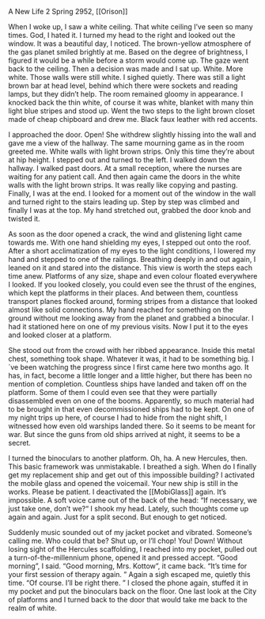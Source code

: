 A New Life 2
Spring 2952, [[Orison]]

When I woke up, I saw a white ceiling. That white ceiling I’ve seen so many times. God, I hated it. I turned my head to the right and looked out the window. It was a beautiful day, I noticed. The brown-yellow atmosphere of the gas planet smiled brightly at me. Based on the degree of brightness, I figured it would be a while before a storm would come up. The gaze went back to the ceiling. Then a decision was made and I sat up. White. More white. Those walls were still white. I sighed quietly. There was still a light brown bar at head level, behind which there were sockets and reading lamps, but they didn’t help. The room remained gloomy in appearance. I knocked back the thin white, of course it was white, blanket with many thin light blue stripes and stood up. Went the two steps to the light brown closet made of cheap chipboard and drew me. Black faux leather with red accents.

I approached the door. Open! She withdrew slightly hissing into the wall and gave me a view of the hallway. The same mourning game as in the room greeted me. White walls with light brown strips. Only this time they’re about at hip height. I stepped out and turned to the left. I walked down the hallway. I walked past doors. At a small reception, where the nurses are waiting for any patient call. And then again came the doors in the white walls with the light brown strips. It was really like copying and pasting. Finally, I was at the end. I looked for a moment out of the window in the wall and turned right to the stairs leading up. Step by step was climbed and finally I was at the top. My hand stretched out, grabbed the door knob and twisted it.

As soon as the door opened a crack, the wind and glistening light came towards me. With one hand shielding my eyes, I stepped out onto the roof. After a short acclimatization of my eyes to the light conditions, I lowered my hand and stepped to one of the railings. Breathing deeply in and out again, I leaned on it and stared into the distance. This view is worth the steps each time anew. Platforms of any size, shape and even colour floated everywhere I looked. If you looked closely, you could even see the thrust of the engines, which kept the platforms in their places. And between them, countless transport planes flocked around, forming stripes from a distance that looked almost like solid connections. My hand reached for something on the ground without me looking away from the planet and grabbed a binocular. I had it stationed here on one of my previous visits. Now I put it to the eyes and looked closer at a platform.

She stood out from the crowd with her ribbed appearance. Inside this metal chest, something took shape. Whatever it was, it had to be something big. I´ve been watching the progress since I first came here two months ago. It has, in fact, become a little longer and a little higher, but there has been no mention of completion. Countless ships have landed and taken off on the platform. Some of them I could even see that they were partially disassembled even on one of the booms. Apparently, so much material had to be brought in that even decommissioned ships had to be kept. On one of my night trips up here, of course I had to hide from the night shift, I witnessed how even old warships landed there. So it seems to be meant for war. But since the guns from old ships arrived at night, it seems to be a secret.

I turned the binoculars to another platform. Oh, ha. A new Hercules, then. This basic framework was unmistakable. I breathed a sigh. When do I finally get my replacement ship and get out of this impossible building? I activated the mobile glass and opened the voicemail. Your new ship is still in the works. Please be patient. I deactivated the [[MobiGlass]] again. It’s impossible. A soft voice came out of the back of the head: “If necessary, we just take one, don’t we?“ I shook my head. Lately, such thoughts come up again and again. Just for a split second. But enough to get noticed.

Suddenly music sounded out of my jacket pocket and vibrated. Someone’s calling me. Who could that be? Shut up, or I’ll chop! You! Down! Without losing sight of the Hercules scaffolding, I reached into my pocket, pulled out a turn-of-the-millennium phone, opened it and pressed accept. “Good morning”, I said. “Good morning, Mrs. Kottow”, it came back. “It’s time for your first session of therapy again. ” Again a sigh escaped me, quietly this time. “Of course. I’ll be right there. ” I closed the phone again, stuffed it in my pocket and put the binoculars back on the floor. One last look at the City of platforms and I turned back to the door that would take me back to the realm of white.